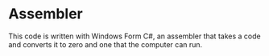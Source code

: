 # Assembler
This code is written with Windows Form C#, an assembler that takes a code and converts it to zero and one that the computer can run.
